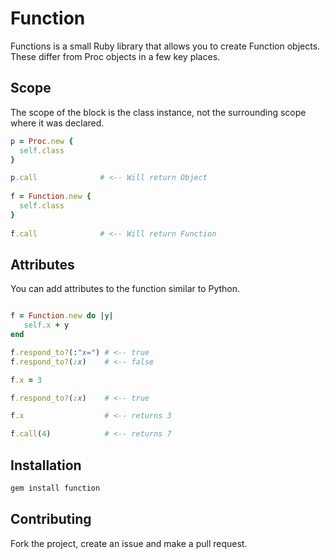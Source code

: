 # Function

Functions is a small Ruby library that allows you to create Function objects. These differ
from Proc objects in a few key places.

## Scope
The scope of the block is the class instance, not the surrounding scope where it was
declared.

```ruby
p = Proc.new { 
  self.class
}

p.call              # <-- Will return Object 
                    
f = Function.new {  
  self.class        
}                   
                    
f.call              # <-- Will return Function

```

## Attributes
You can add attributes to the function similar to Python.

```ruby

f = Function.new do |y|
   self.x + y
end

f.respond_to?(:"x=") # <-- true
f.respond_to?(:x)    # <-- false

f.x = 3

f.respond_to?(:x)    # <-- true

f.x                  # <-- returns 3

f.call(4)            # <-- returns 7

```

## Installation

```bash
gem install function
```

## Contributing
Fork the project, create an issue and make a pull request.